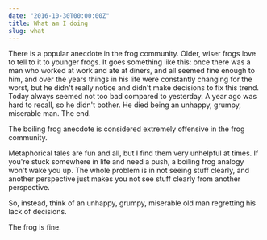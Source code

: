 ```yaml
---
date: "2016-10-30T00:00:00Z"
title: What am I doing
slug: what
---
```


There is a popular anecdote in the frog community. Older, wiser frogs love to tell to it to younger frogs. It goes something like this: once there was a man who worked at work and ate at diners, and all seemed fine enough to him, and over the years things in his life were constantly changing for the worst, but he didn't really notice and didn't make decisions to fix this trend. Today always seemed not too bad compared to yesterday. A year ago was hard to recall, so he didn't bother. He died being an unhappy, grumpy, miserable man. The end.

The boiling frog anecdote is considered extremely offensive in the frog community.

Metaphorical tales are fun and all, but I find them very unhelpful at times. If you're stuck somewhere in life and need a push, a boiling frog analogy won't wake you up. The whole problem is in not seeing stuff clearly, and another perspective just makes you not see stuff clearly from another perspective.

So, instead, think of an unhappy, grumpy, miserable old man regretting his lack of decisions.

The frog is fine.
